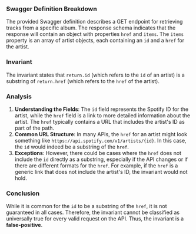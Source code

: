 ### Swagger Definition Breakdown
The provided Swagger definition describes a GET endpoint for retrieving tracks from a specific album. The response schema indicates that the response will contain an object with properties `href` and `items`. The `items` property is an array of artist objects, each containing an `id` and a `href` for the artist.

### Invariant
The invariant states that `return.id` (which refers to the `id` of an artist) is a substring of `return.href` (which refers to the `href` of the artist).

### Analysis
1. **Understanding the Fields**: The `id` field represents the Spotify ID for the artist, while the `href` field is a link to more detailed information about the artist. The `href` typically contains a URL that includes the artist's ID as part of the path.
2. **Common URL Structure**: In many APIs, the `href` for an artist might look something like `https://api.spotify.com/v1/artists/{id}`. In this case, the `id` would indeed be a substring of the `href`.
3. **Exceptions**: However, there could be cases where the `href` does not include the `id` directly as a substring, especially if the API changes or if there are different formats for the `href`. For example, if the `href` is a generic link that does not include the artist's ID, the invariant would not hold.

### Conclusion
While it is common for the `id` to be a substring of the `href`, it is not guaranteed in all cases. Therefore, the invariant cannot be classified as universally true for every valid request on the API. Thus, the invariant is a **false-positive**.
